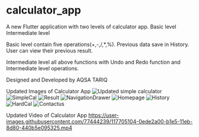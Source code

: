 # calculator_app

A new Flutter application with two levels of calculator app.
	Basic level
	Intermediate level

Basic level contain five operations(+,-,/,*,%).
Previous data save in History.
User can view their previous result.

Intermediate level all above functions with Undo and Redo function and Intermediate level operations.


Designed and Developed by AQSA TARIQ



Updated Images of Calculator App
![Updated simple calculator](https://user-images.githubusercontent.com/77444239/117704895-d0486f80-b1e4-11eb-9455-173ad2825c19.png)
![SimpleCal](https://user-images.githubusercontent.com/77444239/117704928-db030480-b1e4-11eb-9ecd-be62efe49112.png)
![Result](https://user-images.githubusercontent.com/77444239/117704964-e6563000-b1e4-11eb-9a07-e23ceab22c0d.png)
![NavigationDrawer](https://user-images.githubusercontent.com/77444239/117704979-ea824d80-b1e4-11eb-9411-2c22d03761ff.png)
![Homepage](https://user-images.githubusercontent.com/77444239/117705003-f241f200-b1e4-11eb-9292-d9a37f67d0c2.png)
![History](https://user-images.githubusercontent.com/77444239/117705012-f40bb580-b1e4-11eb-8dd2-d6a08573a837.png)
![HardCal](https://user-images.githubusercontent.com/77444239/117705028-f837d300-b1e4-11eb-8be7-2ebc863523ca.png)
![Contactus](https://user-images.githubusercontent.com/77444239/117705045-fb32c380-b1e4-11eb-8a7f-2979332f8c52.png)

Updated Video of Calculator App
https://user-images.githubusercontent.com/77444239/117705104-0ede2a00-b1e5-11eb-8d80-440b5e095325.mp4

